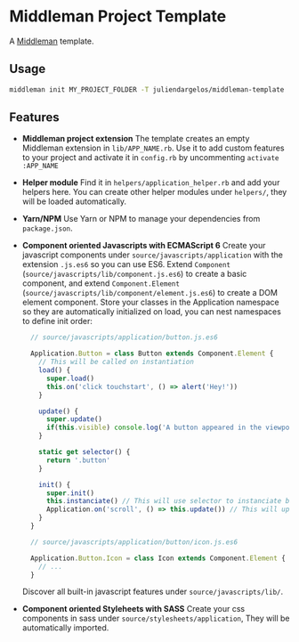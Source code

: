 # Middleman Project Template

A [Middleman](https://middlemanapp.com) template.

## Usage

```bash
middleman init MY_PROJECT_FOLDER -T juliendargelos/middleman-template
```

## Features

- **Middleman project extension**
  The template creates an empty Middleman extension in `lib/APP_NAME.rb`. Use it to add custom features to your project and activate it in `config.rb` by uncommenting `activate :APP_NAME`

- **Helper module**
  Find it in `helpers/application_helper.rb` and add your helpers here. You can create other helper modules under `helpers/`, they will be loaded automatically.

- **Yarn/NPM**
  Use Yarn or NPM to manage your dependencies from `package.json`.

- **Component oriented Javascripts with ECMAScript 6**
  Create your javascript components under `source/javascripts/application` with the extension `.js.es6` so you can use ES6. Extend `Component` (`source/javascripts/lib/component.js.es6`) to create a basic component, and extend `Component.Element` (`source/javascripts/lib/component/element.js.es6`) to create a DOM element component.
  Store your classes in the Application namespace so they are automatically initialized on load, you can nest namespaces to define init order:
  ```javascript
    // source/javascripts/application/button.js.es6

    Application.Button = class Button extends Component.Element {
      // This will be called on instantiation
      load() {
        super.load()
        this.on('click touchstart', () => alert('Hey!'))
      }

      update() {
        super.update()
        if(this.visible) console.log('A button appeared in the viewport')
      }

      static get selector() {
        return '.button'
      }

      init() {
        super.init()
        this.instanciate() // This will use selector to instanciate buttons
        Application.on('scroll', () => this.update()) // This will update all buttons
      }
    }
  ```

  ```javascript
    // source/javascripts/application/button/icon.js.es6

    Application.Button.Icon = class Icon extends Component.Element {
      // ...
    }
  ```

  Discover all built-in javascript features under `source/javascripts/lib/`.

- **Component oriented Styleheets with SASS**
  Create your css components in sass under `source/stylesheets/application`, They will be automatically imported.
